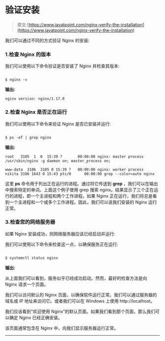 # 验证安装

> 原文:[https://www.javatpoint.com/nginx-verify-the-installation](https://www.javatpoint.com/nginx-verify-the-installation)

我们可以通过不同的方式验证 Nginx 的安装:

### 1.检查 Nginx 的版本

我们可以使用以下命令验证是否安装了 Nginx 并检查其版本:

```

$ nginx -v

```

**输出:**

```
nginx version: nginx/1.17.0

```

### 2.检查 Nginx 是否正在运行

我们可以使用以下命令来验证 Nginx 是否已安装并运行:

```

$ ps -ef | grep nginx

```

**输出:**

```
root   3105  1  0  15:39 ?       00:00:00 nginx: master process /usr/sbin/nginx -g daemon on; master_process on;

www-data  3106  3105 0 15:39 ?   00:00:00 nginx: worker process
nikita 3186 1643 0 15:43 pts/0      00:00:00 grep --color=auto nginx

```

这里 **ps** 命令用于列出正在运行的进程。通过将它传送到 **grep** ，我们可以在输出中搜索特定的单词。上面这个例子使用 grep 搜索 nginx。结果显示了三个正在运行的进程，即一个主进程和两个工作进程。如果 Nginx 正在运行，我们将总是看到一个主进程和一个或多个工作进程。因此，我们可以说我们安装的 Nginx 运行正常。

### 3.检查您的网络服务器

如果 Nginx 安装成功，则网络服务器应该已经启动并运行:

我们可以使用以下命令来检查这一点，以确保服务正在运行:

```

$ systemctl status nginx

```

**输出:**

从上面我们可以看到，服务似乎已经成功启动。然而，最好的检查方法是向 Nginx 请求一个页面。

我们可以访问默认的 Nginx 页面，以确保软件运行正常。我们可以通过服务器的域名或 IP 地址来访问它。或者我们可以在 Windows 上使用 http://localhost。

我们应该看到“欢迎使用 Nginx”的默认页面。如果我们看到那个页面，那么我们可以确定 Nginx 已经正确安装。

该页面通常包含在 Nginx 中，向我们显示服务器运行正常。

* * *